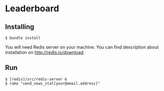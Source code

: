 # Leaderboard

## Installing

    $ bundle install

You will need Redis server on your machine. You can find description about installation on http://redis.io/download.

## Run

    $ [redis]/src/redis-server &
    $ rake "send_news_stat[your@email.address]"